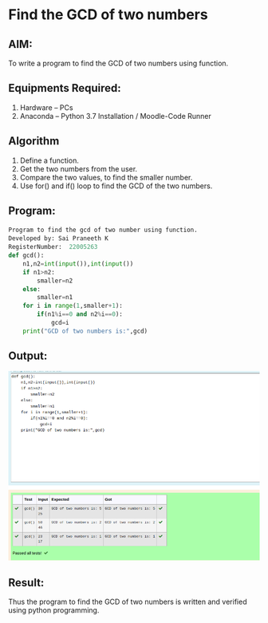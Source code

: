 # Find the GCD of two numbers

## AIM:
To write a program to find the GCD of two numbers using function.

## Equipments Required:
1. Hardware – PCs
2. Anaconda – Python 3.7 Installation / Moodle-Code Runner

## Algorithm
1. Define a function.
2. Get the two numbers from the user.
3. Compare the two values, to find the smaller number.
4. Use for() and if() loop to find the GCD of the two numbers.

## Program:
``` python 
Program to find the gcd of two number using function.
Developed by: Sai Praneeth K
RegisterNumber:  22005263
def gcd():
    n1,n2=int(input()),int(input())
    if n1>n2:
        smaller=n2
    else:
        smaller=n1
    for i in range(1,smaller+1):
        if(n1%i==0 and n2%i==0):
            gcd=i
    print("GCD of two numbers is:",gcd)

```

## Output:
![output](/output.png)


## Result:
Thus the program to find the GCD of two numbers is written and verified using python programming.

